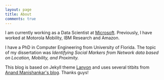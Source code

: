 ```yaml
---
layout: page
title: About
comments: true
---
```


I am currently working as a Data Scientist at [Microsoft](http://www.microsoft.com). Previously, I have worked at Motorola Mobility, IBM Research and Amazon. 

I have a PhD in Computer Engineering from University of Florida. The topic of my dissertation was *Identifying Social Markers from Network data based on Location, Mobility, and Proximity.*

This blog is based on Jekyll theme [Lanyon](https://github.com/poole/lanyon) and uses several titbits from [Anand Manishankar's blog](http://anandmanisankar.com). Thanks guys!
